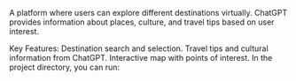 A platform where users can explore different destinations virtually. ChatGPT provides information about places, culture, and travel tips based on user interest.

Key Features:
Destination search and selection.
Travel tips and cultural information from ChatGPT.
Interactive map with points of interest.
In the project directory, you can run:

